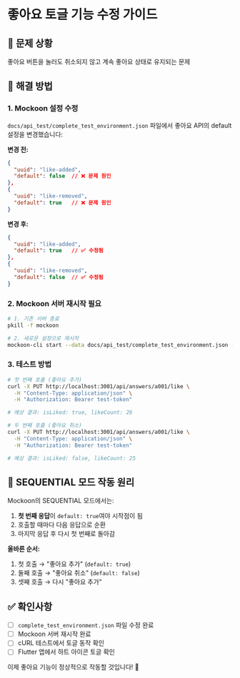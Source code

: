 # 좋아요 토글 기능 수정 가이드

## 🚨 문제 상황
좋아요 버튼을 눌러도 취소되지 않고 계속 좋아요 상태로 유지되는 문제

## 🔧 해결 방법

### 1. Mockoon 설정 수정
`docs/api_test/complete_test_environment.json` 파일에서 좋아요 API의 default 설정을 변경했습니다:

**변경 전:**
```json
{
  "uuid": "like-added", 
  "default": false  // ❌ 문제 원인
},
{
  "uuid": "like-removed",
  "default": true   // ❌ 문제 원인  
}
```

**변경 후:**
```json
{
  "uuid": "like-added",
  "default": true   // ✅ 수정됨
},
{
  "uuid": "like-removed", 
  "default": false  // ✅ 수정됨
}
```

### 2. Mockoon 서버 재시작 필요

```bash
# 1. 기존 서버 종료
pkill -f mockoon

# 2. 새로운 설정으로 재시작  
mockoon-cli start --data docs/api_test/complete_test_environment.json --port 3001
```

### 3. 테스트 방법

```bash
# 첫 번째 호출 (좋아요 추가)
curl -X PUT http://localhost:3001/api/answers/a001/like \
  -H "Content-Type: application/json" \
  -H "Authorization: Bearer test-token"

# 예상 결과: isLiked: true, likeCount: 26

# 두 번째 호출 (좋아요 취소)
curl -X PUT http://localhost:3001/api/answers/a001/like \
  -H "Content-Type: application/json" \
  -H "Authorization: Bearer test-token"

# 예상 결과: isLiked: false, likeCount: 25
```

## 🎯 SEQUENTIAL 모드 작동 원리

Mockoon의 SEQUENTIAL 모드에서는:
1. **첫 번째 응답**이 `default: true`여야 시작점이 됨
2. 호출할 때마다 다음 응답으로 순환
3. 마지막 응답 후 다시 첫 번째로 돌아감

**올바른 순서:**
1. 첫 호출 → "좋아요 추가" (`default: true`)
2. 둘째 호출 → "좋아요 취소" (`default: false`) 
3. 셋째 호출 → 다시 "좋아요 추가"

## ✅ 확인사항

- [ ] `complete_test_environment.json` 파일 수정 완료
- [ ] Mockoon 서버 재시작 완료
- [ ] cURL 테스트에서 토글 동작 확인
- [ ] Flutter 앱에서 하트 아이콘 토글 확인

이제 좋아요 기능이 정상적으로 작동할 것입니다! 🎉 